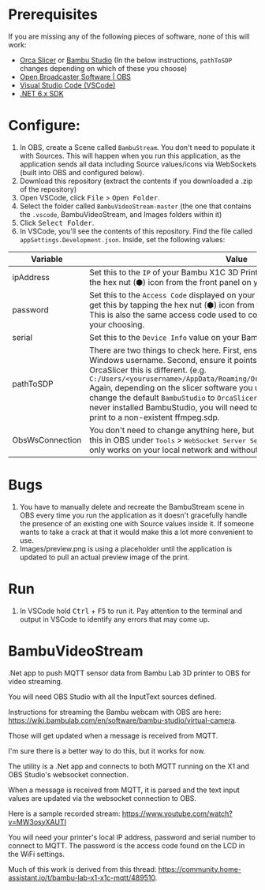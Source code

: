# Prerequisites
If you are missing any of the following pieces of software, none of this will work:
 * [Orca Slicer](https://github.com/SoftFever/OrcaSlicer/releases) or [Bambu Studio](https://bambulab.com/en/download/studio) (In the below instructions, `pathToSDP` changes depending on which of these you choose)
 * [Open Broadcaster Software | OBS](https://obsproject.com/download)
 * [Visual Studio Code (VSCode)](https://code.visualstudio.com/download)
 * [.NET 6.x SDK](https://dotnet.microsoft.com/en-us/download/dotnet/6.0)

# Configure:
1. In OBS, create a Scene called `BambuStream`. You don't need to populate it with Sources. This will happen when you run this application, as the application sends all data including Source values/icons via WebSockets (built into OBS and configured below).
1. Download this repository (extract the contents if you downloaded a .zip of the repository)
1. Open VSCode, click <kbd>File</kbd> > <kbd>Open Folder</kbd>.
1. Select the folder called `BambuVideoStream-master` (the one that contains the `.vscode`, BambuVideoStream, and Images folders within it)
1. Click <kbd>Select Folder</kbd>.
1. In VSCode, you'll see the contents of this repository. Find the file called `appSettings.Development.json`. Inside, set the following values:

| Variable | Value |
| -------- | ------------- |
| ipAddress  | Set this to the `IP` of your Bambu X1C 3D Printer. You can get this by tapping the hex nut (⬢) icon from the front panel on your printer. |
| password   | Set this to the `Access Code` displayed on your Bambu X1C 3D Printer. You can get this by tapping the hex nut (⬢) icon from the front panel on your printer. This is also the same access code used to connect from the slicer software of your choosing. |
| serial     | Set this to the `Device Info` value on your Bambu X1C 3D Printer. |
| pathToSDP | There are two things to check here. First, ensure you replace `XXXXX` with your Windows username. Second, ensure it points to your slicer's libraries. For OrcaSlicer this is different. (e.g. `C:/Users/<yourusername>/AppData/Roaming/OrcaSlicer/cameratools/ffmpeg.sdp` Again, depending on the slicer software you use, this will be different. Note I change the default `BambuStudio` to `OrcaSlicer` in the path. If you're like me and never installed BambuStudio, you will need to do this, otherwise this tool will print to a non-existent ffmpeg.sdp. |
| ObsWsConnection | You don't need to change anything here, but be warned, if you don't enable this in OBS under <kbd>Tools</kbd> > <kbd>WebSocket Server Settings</kbd>, it won't work. It currently only works on your local network and without password authentication. |

# Bugs
1. You have to manually delete and recreate the BambuStream scene in OBS every time you run the application as it doesn't gracefully handle the presence of an existing one with Source values inside it. If someone wants to take a crack at that it would make this a lot more convenient to use.
2. Images/preview.png is using a placeholder until the application is updated to pull an actual preview image of the print.

# Run
1. In VSCode hold <kbd>Ctrl</kbd> + <kbd>F5</kbd> to run it. Pay attention to the terminal and output in VSCode to identify any errors that may come up.

# BambuVideoStream
.Net app to push MQTT sensor data from Bambu Lab 3D printer to OBS for video streaming.


You will need OBS Studio with all the InputText sources defined. 

Instructions for streaming the Bambu webcam with OBS are here: https://wiki.bambulab.com/en/software/bambu-studio/virtual-camera.

Those will get updated when a message is received from MQTT. 

I'm sure there is a better way to do this, but it works for now.

The utility is a .Net app and connects to both MQTT running on the X1 and OBS Studio's websocket connection. 

When a message is received from MQTT, it is parsed and the text input values are updated via the websocket connection to OBS.

Here is a sample recorded stream: https://www.youtube.com/watch?v=MW3osyXAUTI

You will need your printer's local IP address, password and serial number to connect to MQTT. The password is the access code found on the LCD in the WiFi settings.

Much of this work is derived from this thread: https://community.home-assistant.io/t/bambu-lab-x1-x1c-mqtt/489510.
